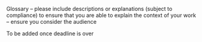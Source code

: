 Glossary – please include descriptions or explanations (subject to compliance) to ensure
that you are able to explain the context of your work – ensure you consider the audience

To be added once deadline is over
